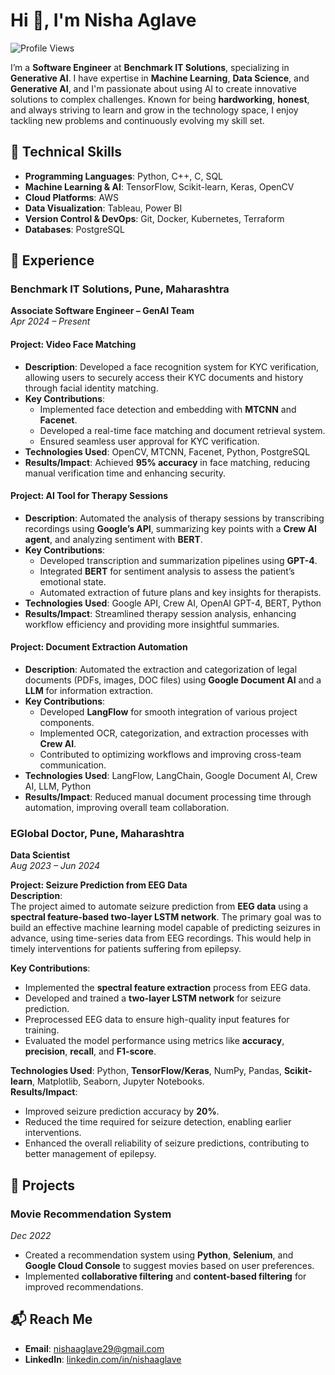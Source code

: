 # Hi 👋, I'm Nisha Aglave


![Profile Views](https://komarev.com/ghpvc/?username=nishaaglave&color=blue&style=flat-square)

I’m a **Software Engineer** at **Benchmark IT Solutions**, specializing in **Generative AI**. I have expertise in **Machine Learning**, **Data Science**, and **Generative AI**, and I'm passionate about using AI to create innovative solutions to complex challenges. Known for being **hardworking**, **honest**, and always striving to learn and grow in the technology space, I enjoy tackling new problems and continuously evolving my skill set.

## 🔧 Technical Skills

- **Programming Languages**: Python, C++, C, SQL
- **Machine Learning & AI**: TensorFlow, Scikit-learn, Keras, OpenCV
- **Cloud Platforms**: AWS
- **Data Visualization**: Tableau, Power BI
- **Version Control & DevOps**: Git, Docker, Kubernetes, Terraform
- **Databases**: PostgreSQL

## 💼 Experience

### **Benchmark IT Solutions**, Pune, Maharashtra  
**Associate Software Engineer – GenAI Team**  
*Apr 2024 – Present*

#### **Project: Video Face Matching**  
- **Description**: Developed a face recognition system for KYC verification, allowing users to securely access their KYC documents and history through facial identity matching.  
- **Key Contributions**:
  - Implemented face detection and embedding with **MTCNN** and **Facenet**.
  - Developed a real-time face matching and document retrieval system.
  - Ensured seamless user approval for KYC verification.
- **Technologies Used**: OpenCV, MTCNN, Facenet, Python, PostgreSQL  
- **Results/Impact**: Achieved **95% accuracy** in face matching, reducing manual verification time and enhancing security.

#### **Project: AI Tool for Therapy Sessions**  
- **Description**: Automated the analysis of therapy sessions by transcribing recordings using **Google’s API**, summarizing key points with a **Crew AI agent**, and analyzing sentiment with **BERT**.  
- **Key Contributions**:
  - Developed transcription and summarization pipelines using **GPT-4**.
  - Integrated **BERT** for sentiment analysis to assess the patient’s emotional state.
  - Automated extraction of future plans and key insights for therapists.
- **Technologies Used**: Google API, Crew AI, OpenAI GPT-4, BERT, Python  
- **Results/Impact**: Streamlined therapy session analysis, enhancing workflow efficiency and providing more insightful summaries.

#### **Project: Document Extraction Automation**  
- **Description**: Automated the extraction and categorization of legal documents (PDFs, images, DOC files) using **Google Document AI** and a **LLM** for information extraction.  
- **Key Contributions**:
  - Developed **LangFlow** for smooth integration of various project components.
  - Implemented OCR, categorization, and extraction processes with **Crew AI**.
  - Contributed to optimizing workflows and improving cross-team communication.
- **Technologies Used**: LangFlow, LangChain, Google Document AI, Crew AI, LLM, Python  
- **Results/Impact**: Reduced manual document processing time through automation, improving overall team collaboration.

### **EGlobal Doctor**, Pune, Maharashtra  
**Data Scientist**  
*Aug 2023 – Jun 2024*

**Project: Seizure Prediction from EEG Data**  
**Description**:  
The project aimed to automate seizure prediction from **EEG data** using a **spectral feature-based two-layer LSTM network**. The primary goal was to build an effective machine learning model capable of predicting seizures in advance, using time-series data from EEG recordings. This would help in timely interventions for patients suffering from epilepsy.

**Key Contributions**:  
- Implemented the **spectral feature extraction** process from EEG data.  
- Developed and trained a **two-layer LSTM network** for seizure prediction.  
- Preprocessed EEG data to ensure high-quality input features for training.  
- Evaluated the model performance using metrics like **accuracy**, **precision**, **recall**, and **F1-score**.

**Technologies Used**: Python, **TensorFlow/Keras**, NumPy, Pandas, **Scikit-learn**, Matplotlib, Seaborn, Jupyter Notebooks.  
**Results/Impact**:  
- Improved seizure prediction accuracy by **20%**.  
- Reduced the time required for seizure detection, enabling earlier interventions.  
- Enhanced the overall reliability of seizure predictions, contributing to better management of epilepsy.


## 🚀 Projects

### **Movie Recommendation System**  
*Dec 2022*  
- Created a recommendation system using **Python**, **Selenium**, and **Google Cloud Console** to suggest movies based on user preferences.  
- Implemented **collaborative filtering** and **content-based filtering** for improved recommendations.


## 📬 Reach Me

- **Email**: [nishaaglave29@gmail.com](mailto:nishaaglave297@gmail.com)
- **LinkedIn**: [linkedin.com/in/nishaaglave](https://linkedin.com/in/nishaaglave)

